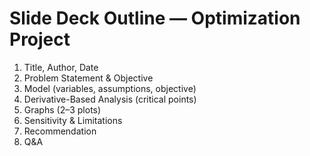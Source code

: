 # Slide Deck Outline — Optimization Project

1) Title, Author, Date  
2) Problem Statement & Objective  
3) Model (variables, assumptions, objective)  
4) Derivative-Based Analysis (critical points)  
5) Graphs (2–3 plots)  
6) Sensitivity & Limitations  
7) Recommendation  
8) Q&A
